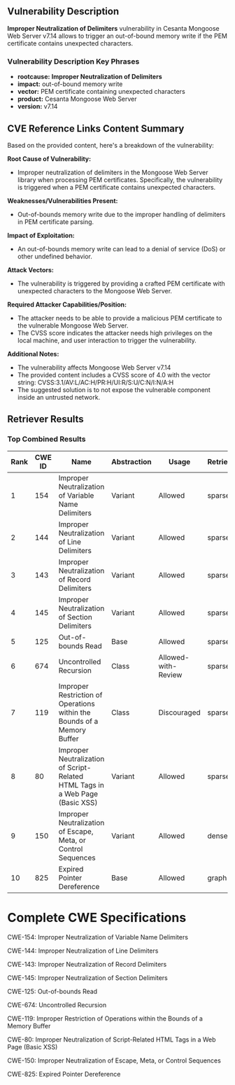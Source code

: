## Vulnerability Description
**Improper Neutralization of Delimiters** vulnerability in Cesanta Mongoose Web Server v7.14 allows to trigger an out-of-bound memory write if the PEM certificate contains unexpected characters.

### Vulnerability Description Key Phrases
- **rootcause:** **Improper Neutralization of Delimiters**
- **impact:** out-of-bound memory write
- **vector:** PEM certificate containing unexpected characters
- **product:** Cesanta Mongoose Web Server
- **version:** v7.14

## CVE Reference Links Content Summary
Based on the provided content, here's a breakdown of the vulnerability:

**Root Cause of Vulnerability:**
- Improper neutralization of delimiters in the Mongoose Web Server library when processing PEM certificates. Specifically, the vulnerability is triggered when a PEM certificate contains unexpected characters.

**Weaknesses/Vulnerabilities Present:**
- Out-of-bounds memory write due to the improper handling of delimiters in PEM certificate parsing.

**Impact of Exploitation:**
- An out-of-bounds memory write can lead to a denial of service (DoS) or other undefined behavior.

**Attack Vectors:**
- The vulnerability is triggered by providing a crafted PEM certificate with unexpected characters to the Mongoose Web Server.

**Required Attacker Capabilities/Position:**
- The attacker needs to be able to provide a malicious PEM certificate to the vulnerable Mongoose Web Server.
- The CVSS score indicates the attacker needs high privileges on the local machine, and user interaction to trigger the vulnerability.

**Additional Notes:**
- The vulnerability affects Mongoose Web Server v7.14
- The provided content includes a CVSS score of 4.0 with the vector string: CVSS:3.1/AV:L/AC:H/PR:H/UI:R/S:U/C:N/I:N/A:H
- The suggested solution is to not expose the vulnerable component inside an untrusted network.

## Retriever Results

### Top Combined Results

| Rank | CWE ID | Name | Abstraction | Usage  | Retrievers | Individual Scores |
|------|--------|------|-------------|-------|------------|-------------------|
| 1 | 154 | Improper Neutralization of Variable Name Delimiters | Variant | Allowed | sparse | 0.173 |
| 2 | 144 | Improper Neutralization of Line Delimiters | Variant | Allowed | sparse | 0.166 |
| 3 | 143 | Improper Neutralization of Record Delimiters | Variant | Allowed | sparse | 0.161 |
| 4 | 145 | Improper Neutralization of Section Delimiters | Variant | Allowed | sparse | 0.159 |
| 5 | 125 | Out-of-bounds Read | Base | Allowed | sparse | 0.156 |
| 6 | 674 | Uncontrolled Recursion | Class | Allowed-with-Review | sparse | 0.155 |
| 7 | 119 | Improper Restriction of Operations within the Bounds of a Memory Buffer | Class | Discouraged | sparse | 0.155 |
| 8 | 80 | Improper Neutralization of Script-Related HTML Tags in a Web Page (Basic XSS) | Variant | Allowed | sparse | 0.154 |
| 9 | 150 | Improper Neutralization of Escape, Meta, or Control Sequences | Variant | Allowed | dense | 0.661 |
| 10 | 825 | Expired Pointer Dereference | Base | Allowed | graph | 0.002 |



# Complete CWE Specifications

CWE-154: Improper Neutralization of Variable Name Delimiters

CWE-144: Improper Neutralization of Line Delimiters

CWE-143: Improper Neutralization of Record Delimiters

CWE-145: Improper Neutralization of Section Delimiters

CWE-125: Out-of-bounds Read

CWE-674: Uncontrolled Recursion

CWE-119: Improper Restriction of Operations within the Bounds of a Memory Buffer

CWE-80: Improper Neutralization of Script-Related HTML Tags in a Web Page (Basic XSS)

CWE-150: Improper Neutralization of Escape, Meta, or Control Sequences

CWE-825: Expired Pointer Dereference